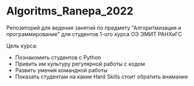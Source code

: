 # Algoritms_Ranepa_2022
Репозиторий для ведения занятий по предмету "Алгоритмизация и программирование" для студентов 1-ого курса ОЭ ЭМИТ РАНХиГС

Цель курса: 
* Познакомить студентов с Python
* Привить им культуру регулярной работы с кодом
* Развить умения командной работы
* Показать студентам на какие Hard Skills стоит обратить внимание  
